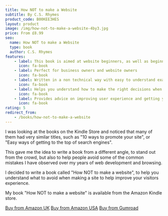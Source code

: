 ```yaml
---
title: How NOT to make a Website
subtitle: By C.S. Rhymes
product_code: B00KEE3HES
layout: product
image: /img/how-not-to-make-a-website-4by3.jpg
price: From £8.99
seo:
  name: How NOT to make a Website
  type: book
  author: C.S. Rhymes
features:
    - label: This book is aimed at website beginners, as well as beginner developers
      icon: fa-book
    - label: Perfect for business owners and website owners
      icon: fa-book
    - label: Written in a non technical way with easy to understand examples
      icon: fa-book
    - label: Helps you understand how to make the right decisions when planning, designing and building your website
      icon: fa-book
    - label: Provides advice on improving user experience and getting your site found in search engines
      icon: fa-book
rating: 5
redirect_from: 
    - /books/how-not-to-make-a-website
---
```


I was looking at the books on the Kindle Store and noticed that many of them had very similar titles, such as "10 ways to promote your site", or "Easy ways of getting to the top of search engines". 

This gave me the idea to write a book from a different angle, to stand out from the crowd, but also to help people avoid some of the common mistakes I have observed over my years of web development and browsing.

I decided to write a book called "How NOT to make a website", to help you understand what to avoid when making a site to help improve your visitors experience.

My book "How NOT to make a website" is available from the Amazon Kindle store. 

<div class="buttons is-centered">
<a href="https://www.amazon.co.uk/dp/B00KEE3HES" class="button is-info">Buy from Amazon UK</a>
<a href="http://www.amazon.com/dp/B00KEE3HES" class="button is-info">Buy from Amazon USA</a>
<a href="https://gum.co/DNuil" class="button is-info">Buy from Gumroad</a>
</div>